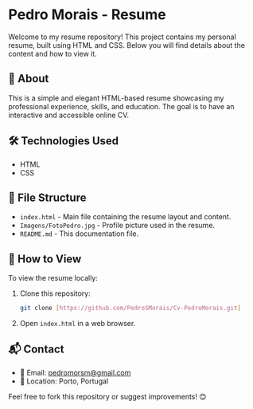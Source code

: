 # Pedro Morais - Resume

Welcome to my resume repository! This project contains my personal resume, built using HTML and CSS. Below you will find details about the content and how to view it.

## 📄 About
This is a simple and elegant HTML-based resume showcasing my professional experience, skills, and education. The goal is to have an interactive and accessible online CV.

## 🛠️ Technologies Used
- HTML
- CSS

## 📂 File Structure
- `index.html` - Main file containing the resume layout and content.
- `Imagens/FotoPedro.jpg` - Profile picture used in the resume.
- `README.md` - This documentation file.

## 🚀 How to View
To view the resume locally:
1. Clone this repository:
   ```sh
   git clone [https://github.com/PedroSMorais/Cv-PedroMorais.git]
   ```
2. Open `index.html` in a web browser.

## 📬 Contact
- 📧 Email: pedromorsm@gmail.com
- 📍 Location: Porto, Portugal

Feel free to fork this repository or suggest improvements! 😊

